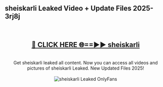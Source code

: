 <h2>sheiskarli Leaked Video + Update Files 2025- 3rj8j</h2>
<br>
<div align="center">
<h2><a href="https://libra.edu.pl?sheiskarli" rel="nofollow">🔴 CLICK HERE 🌐==►► sheiskarli</a></h2>
<br>
Get sheiskarli leaked all content. Now you can access all videos and pictures of sheiskarli Leaked. New Updated Files 2025!
<br>
<br>
<a href="https://libra.edu.pl?sheiskarli" rel="nofollow" data-target="animated-image.originalLink"><img src="https://i.ibb.co.com/WyWwxjT/player-gif2.gif" alt="sheiskarli Leaked OnlyFans" style="max-width: 100%; display: inline-block;" data-target="animated-image.originalImage"></a>
</div>
<br>